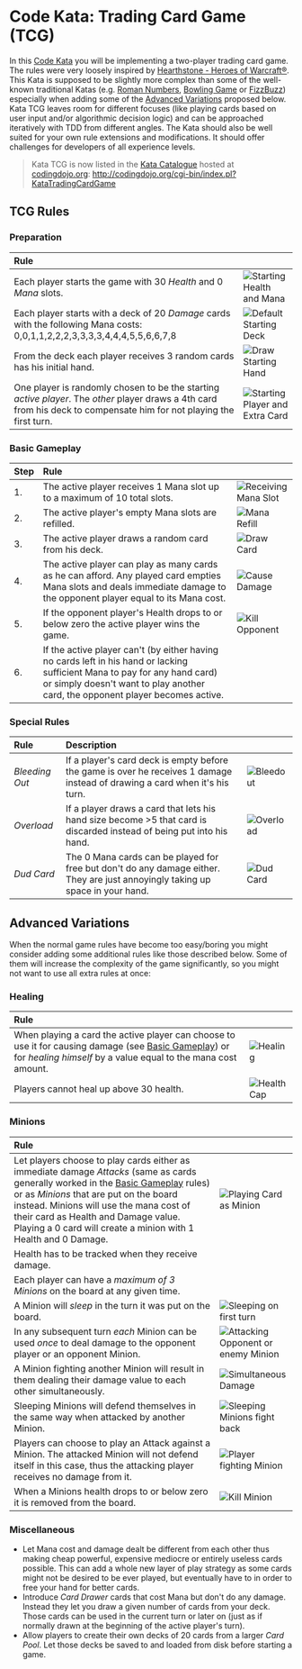 # Code Kata: Trading Card Game (TCG) 

In this [Code Kata](http://en.wikipedia.org/wiki/Kata_\(programming\))
you will be implementing a two-player trading card game. The rules were
very loosely inspired by
[Hearthstone - Heroes of Warcraft®](http://us.battle.net/hearthstone/en/).
This Kata is supposed to be slightly more complex than some of the
well-known traditional Katas (e.g.
[Roman Numbers](http://codingdojo.org/cgi-bin/wiki.pl?KataRomanNumerals),
[Bowling Game](http://codingdojo.org/cgi-bin/wiki.pl?KataBowling) or
[FizzBuzz](http://codingdojo.org/cgi-bin/wiki.pl?KataFizzBuzz))
especially when adding some of the
[Advanced Variations](#advanced-variations) proposed below. Kata TCG
leaves room for different focuses (like playing cards based on user
input and/or algorithmic decision logic) and can be approached
iteratively with TDD from different angles. The Kata should also be well
suited for your own rule extensions and modifications. It should offer
challenges for developers of all experience levels.

> Kata TCG is now listed in the
> [Kata Catalogue](http://codingdojo.org/cgi-bin/index.pl?KataCatalogue)
> hosted at [codingdojo.org](http://codingdojo.org/):
> <http://codingdojo.org/cgi-bin/index.pl?KataTradingCardGame>

## TCG Rules

### Preparation

| Rule                                                                                                                                                                  |                                                                                    |
|:----------------------------------------------------------------------------------------------------------------------------------------------------------------------|:-----------------------------------------------------------------------------------|
| Each player starts the game with 30 _Health_ and 0 _Mana_ slots.                                                                                                      | ![Starting Health and Mana](doc/Preparation1_StartingHealthAndMana.png)            |
| Each player starts with a deck of 20 _Damage_ cards with the following Mana costs: 0,0,1,1,2,2,2,3,3,3,3,4,4,4,5,5,6,6,7,8                                            | ![Default Starting Deck](doc/Preparation2_DefaultStartingDeck.png)                 |
| From the deck each player receives 3 random cards has his initial hand.                                                                                               | ![Draw Starting Hand](doc/Preparation3_DrawStartingHand.png)                       |
| One player is randomly chosen to be the starting _active player_. The _other_ player draws a 4th card from his deck to compensate him for not playing the first turn. | ![Starting Player and Extra Card](doc/Preparation4_StartingPlayerAndExtraCard.png) |

### Basic Gameplay

| Step | Rule                                                                                                                                                                                                         |                                                          |
|:-----|:-------------------------------------------------------------------------------------------------------------------------------------------------------------------------------------------------------------|:---------------------------------------------------------|
| 1.   | The active player receives 1 Mana slot up to a maximum of 10 total slots.                                                                                                                                    | ![Receiving Mana Slot](doc/Basic1_ReceivingManaSlot.png) |
| 2.   | The active player's empty Mana slots are refilled.                                                                                                                                                           | ![Mana Refill](doc/Basic2_ManaRefill.png)                |
| 3.   | The active player draws a random card from his deck.                                                                                                                                                         | ![Draw Card](doc/Basic3_DrawCard.png)                    |
| 4.   | The active player can play as many cards as he can afford. Any played card empties Mana slots and deals immediate damage  to the opponent player equal to its Mana cost.                                     | ![Cause Damage](doc/Basic4_CauseDamage.png)              |
| 5.   | If the opponent player's Health drops to or below zero the active player wins the game.                                                                                                                      | ![Kill Opponent](doc/Basic5_KillOpponent.png)            |
| 6.   | If the active player can't (by either having no cards left in his hand or lacking sufficient Mana to pay for any hand card) or simply doesn't want to play another card, the opponent player becomes active. |                                                          |

### Special Rules

| Rule           | Description                                                                                                                    |                                        |
|:---------------|:-------------------------------------------------------------------------------------------------------------------------------|:---------------------------------------|
| _Bleeding Out_ | If a player's card deck is empty before the game is over he receives 1 damage instead of drawing a card when it's his turn.    | ![Bleedout](doc/Special1_Bleedout.png) |
| _Overload_     | If a player draws a card that lets his hand size become >5 that card is discarded instead of being put into his hand.          | ![Overload](doc/Special2_Overload.png) |
| _Dud Card_     | The 0 Mana cards can be played for free but don't do any damage either. They are just annoyingly taking up space in your hand. | ![Dud Card](doc/Special3_DudCard.png)  |

## Advanced Variations

When the normal game rules have become too easy/boring you might
consider adding some additional rules like those described below. Some
of them will increase the complexity of the game significantly, so you
might not want to use all extra rules at once:

### Healing

| Rule                                                                                                                                                                                     |                                           |
|:-----------------------------------------------------------------------------------------------------------------------------------------------------------------------------------------|:------------------------------------------|
| When playing a card the active player can choose to use it for causing damage (see [Basic Gameplay](#basic-gameplay)) or for _healing himself_ by a value equal to the mana cost amount. | ![Healing](doc/Healing1_Healing.png)      |
| Players cannot heal up above 30 health.                                                                                                                                                  | ![Health Cap](doc/Healing2_HealthCap.png) |

### Minions

| Rule                                                                                                                                                                                                                                                                                                                                                |                                                                                        |
|:----------------------------------------------------------------------------------------------------------------------------------------------------------------------------------------------------------------------------------------------------------------------------------------------------------------------------------------------------|:---------------------------------------------------------------------------------------|
| Let players choose to play cards either as immediate damage _Attacks_ (same as cards generally worked in the [Basic Gameplay](#basic-gameplay) rules) or as _Minions_ that are put on the board instead. Minions will use the mana cost of their card as Health and Damage value. Playing a 0 card will create a minion with 1 Health and 0 Damage. | ![Playing Card as Minion](doc/Minions1_PlayingCardAsMinion.png)                        |
| Health has to be tracked when they receive damage.                                                                                                                                                                                                                                                                                                                                                                                          ||
| Each player can have a _maximum of 3 Minions_ on the board at any given time.                                                                                                                                                                                                                                                                       |                                                                                        |
| A Minion will _sleep_ in the turn it was put on the board.                                                                                                                                                                                                                                                                                          | ![Sleeping on first turn](doc/Minions2_SleepingOnFirstTurn.png)                        |
| In any subsequent turn _each_ Minion can be used _once_ to deal damage to the opponent player or an opponent Minion.                                                                                                                                                                                                                                | ![Attacking Opponent or enemy Minion](doc/Minions3_AttackingOpponentOrEnemyMinion.png) |
| A Minion fighting another Minion will result in them dealing their damage value to each other simultaneously.                                                                                                                                                                                                                                       | ![Simultaneous Damage](doc/Minions4_SimultaneousDamage.png)                            |
| Sleeping Minions will defend themselves in the same way when attacked by another Minion.                                                                                                                                                                                                                                                            | ![Sleeping Minions fight back](doc/Minions5_SleepingMinionsFightBack.png)              |
| Players can choose to play an Attack against a Minion. The attacked Minion will not defend itself in this case, thus the attacking player receives no damage from it.                                                                                                                                                                               | ![Player fighting Minion](doc/Minions6_PlayerFightingMinion.png)                       |
| When a Minions health drops to or below zero it is removed from the board.                                                                                                                                                                                                                                                                          | ![Kill Minion](doc/Minions7_KillMinion.png)                                            |

### Miscellaneous

- Let Mana cost and damage dealt be different from each other thus
  making cheap powerful, expensive mediocre or entirely useless cards
  possible. This can add a whole new layer of play strategy as some
  cards might not be desired to be ever played, but eventually have to
  in order to free your hand for better cards.
- Introduce _Card Drawer_ cards that cost Mana but don't do any damage.
  Instead they let you draw a given number of cards from your deck.
  Those cards can be used in the current turn or later on (just as if
  normally drawn at the beginning of the active player's turn).
- Allow players to create their own decks of 20 cards from a larger
  _Card Pool_. Let those decks be saved to and loaded from disk before
  starting a game.
